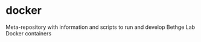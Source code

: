 # docker
Meta-repository with information and scripts to run and develop Bethge Lab Docker containers
